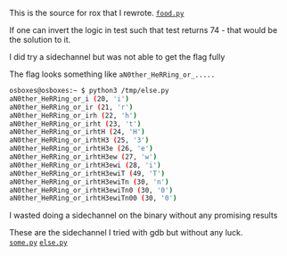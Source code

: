 [](ctf=csaw-quals-2023)
[](type=rev)
[](tags=)
[](tools=)

This is the source for rox that I rewrote. [`food.py`](./food.py)

If one can invert the logic in test such that test returns 74 - that would be the solution to it.

I did try a sidechannel but was not able to get the flag fully

The flag looks something like `aN0ther_HeRRing_or_.....`
```sh
osboxes@osboxes:~ $ python3 /tmp/else.py
aN0ther_HeRRing_or_i (20, 'i')
aN0ther_HeRRing_or_ir (21, 'r')
aN0ther_HeRRing_or_irh (22, 'h')
aN0ther_HeRRing_or_irht (23, 't')
aN0ther_HeRRing_or_irhtH (24, 'H')
aN0ther_HeRRing_or_irhtH3 (25, '3')
aN0ther_HeRRing_or_irhtH3e (26, 'e')
aN0ther_HeRRing_or_irhtH3ew (27, 'w')
aN0ther_HeRRing_or_irhtH3ewi (28, 'i')
aN0ther_HeRRing_or_irhtH3ewiT (49, 'T')
aN0ther_HeRRing_or_irhtH3ewiTn (30, 'n')
aN0ther_HeRRing_or_irhtH3ewiTn0 (30, '0')
aN0ther_HeRRing_or_irhtH3ewiTn00 (30, '0')
```

I wasted doing a sidechannel on the binary without any promising results

These are the sidechannel I tried with gdb but without any luck.\
[`some.py`](./some.py) [`else.py`](./else.py)